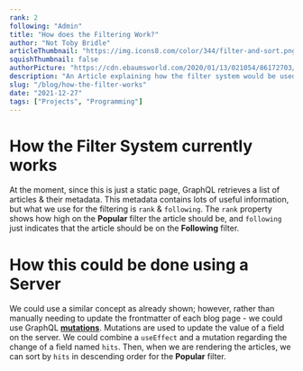 ```yaml
---
rank: 2
following: "Admin"
title: "How does the Filtering Work?"
author: "Not Toby Bridle"
articleThumbnail: "https://img.icons8.com/color/344/filter-and-sort.png"
squishThumbnail: false
authorPicture: "https://cdn.ebaumsworld.com/2020/01/13/021054/86172703/lego-star-wars-profile-4.jpg"
description: "An Article explaining how the filter system would be used."
slug: "/blog/how-the-filter-works"
date: "2021-12-27"
tags: ["Projects", "Programming"]
---
```


# How the Filter System currently works

At the moment, since this is just a static page, GraphQL retrieves a list of articles & their metadata.
This metadata contains lots of useful information, but what we use for the filtering is `rank` & `following`. The `rank` property shows how high on the **Popular** filter the article should be, and `following` just indicates that the article should be on the **Following** filter.

# How this could be done using a Server

We could use a similar concept as already shown; however, rather than manually needing to update the frontmatter of each blog page - we could use GraphQL [**mutations**](https://graphql.org/learn/queries/). Mutations are used to update the value of a field on the server. We could combine a `useEffect` and a mutation regarding the change of a field named `hits`.
Then, when we are rendering the articles, we can sort by `hits` in descending order for the **Popular** filter.
